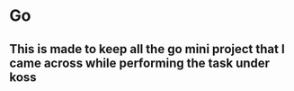# Go
## This is made to keep all the go mini project that I came across while performing the task under koss

